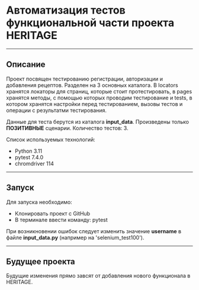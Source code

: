 # Автоматизация тестов функциональной части проекта HERITAGE

---
## Описание

Проект посвящен тестированию регистрации, авторизации и добавления рецептов. Разделен на 3 основных каталога.
В locators хранятся локаторы для страниц, которые стоит протестировать, в pages хранятся методы, с помощью которых
проводим тестирование и tests, в котором хранятся настройки перед тестированием, вызовы тестов и операции с результатми тестирования.


Данные для теста берутся из каталога **input_data**. Произведены только **ПОЗИТИВНЫЕ** сценарии. Количество тестов: 3.

Список используемых технологий:
- Python 3.11
- pytest 7.4.0
- chromdriver 114

---
## Запуск

Для запуска необходимо: 
- Клонировать проект с GitHub
- В терминале ввести команду: pytest

При возникновении ошибок следует изменить значение **username** в файле **input_data.py** (например на  'selenium_test100').

___

## Будущее проекта

Будущие изменения прямо завсят от добавления нового функционала в HERITAGE.